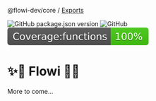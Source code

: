 @flowi-dev/core / [Exports](modules.md)

![GitHub package.json version](https://img.shields.io/github/package-json/v/flowi-dev/core?color=green&style=flat)
![GitHub](https://img.shields.io/github/license/flowi-dev/core)
![Coverage](https://github.com/flowi-dev/core/blob/main/coverage/badge-functions.svg)

# ✨🌊 Flowi 🌊✨
More to come...
